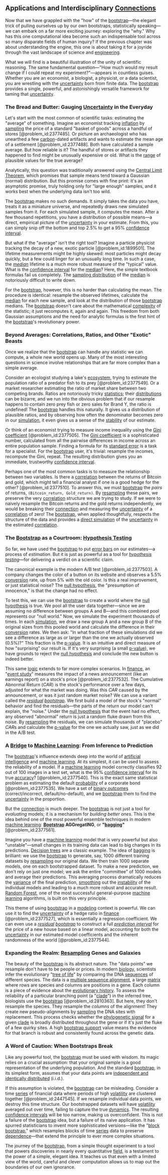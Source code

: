 ## Applications and Interdisciplinary [Connections](@article_id:193345)

Now that we have grappled with the "how" of the [bootstrap](@article_id:164954)—the elegant trick of pulling ourselves up by our own bootstraps, statistically speaking—we can embark on a far more exciting journey: exploring the "why." Why has this one computational idea become such an indispensable tool across so many disparate fields of human inquiry? If the previous chapter was about understanding the engine, this one is about taking it for a joyride through the vast landscape of science and [engineering](@article_id:275179).

What we will find is a beautiful illustration of the unity of scientific reasoning. The same fundamental question—"How much would my result change if I could repeat my experiment?"—appears in countless guises. Whether you are an economist, a biologist, a physicist, or a data scientist, you are wrestling with the [uncertainty](@article_id:275351) born from finite data. The [bootstrap](@article_id:164954) provides a single, powerful, and astonishingly versatile framework for taming that [uncertainty](@article_id:275351).

### The Bread and Butter: Gauging [Uncertainty](@article_id:275351) in the Everyday

Let's start with the most common of scientific tasks: estimating the "average" of something. Imagine an economist tracking [inflation](@article_id:160710) by [sampling](@article_id:266490) the price of a standard "basket of goods" across a handful of stores [@problem_id:2377485]. Or picture an archaeologist who has unearthed a few [carbon](@article_id:149718)-dated artifacts and wants to estimate the mean age of a settlement [@problem_id:2377488]. Both have calculated a sample average. But how reliable is it? The handful of stores or artifacts they happened to find might be unusually expensive or old. What is the [range](@article_id:154892) of plausible values for the true average?

Analytically, this question was traditionally answered using the [Central Limit Theorem](@article_id:142614), which promises that sample means tend toward a Gaussian (normal) distribution. But this promise comes with fine print: it's an asymptotic promise, truly holding only for "large enough" samples, and it works best when the underlying data isn't too wild.

The [bootstrap](@article_id:164954) makes no such demands. It simply takes the data you have, treats it as a miniature universe, and repeatedly draws new simulated samples from it. For each simulated sample, it computes the mean. After a few thousand repetitions, you have a distribution of possible means—a direct, empirical picture of the [uncertainty](@article_id:275351) in your estimate. From this, you can simply snip off the bottom and top 2.5% to get a 95% [confidence interval](@article_id:137700).

But what if the "average" isn't the right tool? Imagine a particle physicist tracking the decay of a new, exotic particle [@problem_id:1899501]. The lifetime measurements might be highly skewed: most particles might decay quickly, but a few could linger for an unusually long time. In such a case, the *[median](@article_id:264383)* lifetime is a much more robust measure of the "typical" value. What is the [confidence interval](@article_id:137700) for the [median](@article_id:264383)? Here, the simple textbook formulas fail us completely. The [sampling distribution](@article_id:275953) of the [median](@article_id:264383) is notoriously difficult to write down.

For the [bootstrap](@article_id:164954), however, this is no harder than calculating the mean. The procedure is identical: resample the observed lifetimes, calculate the [median](@article_id:264383) for each new sample, and look at the distribution of those [bootstrap](@article_id:164954) medians. The [bootstrap](@article_id:164954) doesn't care about the mathematical [complexity](@article_id:265609) of the statistic; it just recomputes it, again and again. This freedom from both Gaussian assumptions and the need for analytic formulas is the first hint of the [bootstrap](@article_id:164954)'s revolutionary power.

### Beyond Averages: Correlations, Ratios, and Other "Exotic" Beasts

Once we realize that the [bootstrap](@article_id:164954) can handle any statistic we can compute, a whole new world opens up. Many of the most interesting questions in science involve relationships that are far more complex than a simple average.

Consider an ecologist studying a lake's [ecosystem](@article_id:135973), trying to estimate the population ratio of a predator fish to its prey [@problem_id:2377549]. Or a market researcher estimating the ratio of market share between two competing brands. Ratios are notoriously tricky [statistics](@article_id:260282); their [distributions](@article_id:177476) can be bizarre, and we run into the obvious problem that if our resample happens to contain zero prey fish or zero sales for Brand Y, the ratio is undefined! The [bootstrap](@article_id:164954) handles this naturally. It gives us a distribution of plausible ratios, and by observing how often the denominator becomes zero in our [simulation](@article_id:140361), it even gives us a sense of the [stability](@article_id:142499) of our estimate.

Or think of an economist trying to measure income inequality using the [Gini coefficient](@article_id:143105) [@problem_id:2377505]. The [Gini coefficient](@article_id:143105) is a sophisticated number, calculated from all the pairwise differences in income across an entire population sample. Finding a formula for its [standard error](@article_id:139631) is a task for a specialist. For the [bootstrap](@article_id:164954) user, it's trivial: resample the incomes, recompute the Gini, repeat. The resulting distribution gives you an immediate, trustworthy [confidence interval](@article_id:137700).

Perhaps one of the most common tasks is to measure the relationship between two variables. Is there a [correlation](@article_id:265479) between the returns of Bitcoin and gold, which might tell a financial analyst if one is a good hedge for the other? [@problem_id:2377510]. To answer this, we must [bootstrap](@article_id:164954) the *pairs* of returns, `(Bitcoin_return, Gold_return)`. By [resampling](@article_id:142089) these pairs, we preserve the very [correlation](@article_id:265479) structure we are trying to study. If we were to naively resample the Bitcoin returns and the gold returns independently, we would be breaking their [connection](@article_id:157984) and measuring the [uncertainty](@article_id:275351) of a [correlation](@article_id:265479) of zero! The [bootstrap](@article_id:164954), when applied thoughtfully, respects the structure of the data and provides a [direct simulation](@article_id:266191) of the [uncertainty](@article_id:275351) in the estimated [correlation](@article_id:265479).

### The [Bootstrap](@article_id:164954) as a Courtroom: [Hypothesis Testing](@article_id:142062)

So far, we have used the [bootstrap](@article_id:164954) to put [error bars](@article_id:268116) on our estimates—a process of *estimation*. But it is just as powerful as a tool for *[hypothesis testing](@article_id:142062)*—for delivering a verdict on a scientific claim.

The canonical example is the modern A/B test [@problem_id:2377503]. A company changes the color of a button on its website and observes a 5.5% [conversion](@article_id:196486) rate, up from 5% with the old color. Is this a real improvement, or just statistical noise? The [null hypothesis](@article_id:264947), the "presumption of innocence," is that the change had no effect.

To test this, we can use the [bootstrap](@article_id:164954) to create a world where the [null hypothesis](@article_id:264947) is true. We pool all the user data together—since we are assuming no difference between groups A and B—and this combined pool represents our "null world." Now, we simulate the experiment thousands of times. In each [simulation](@article_id:140361), we draw a new group A and a new group B of the original sizes from this pooled world and calculate the difference in their [conversion](@article_id:196486) rates. We then ask: "In what fraction of these simulations did we see a difference as large as or larger than the one we actually observed (0.5%)?" This fraction is the [p-value](@article_id:136004). It is an intuitive and direct measure of how "surprising" our result is. If it's very surprising (a small [p-value](@article_id:136004)), we have grounds to reject the [null hypothesis](@article_id:264947) and conclude the new button is indeed better.

This same [logic](@article_id:266330) extends to far more complex scenarios. In [finance](@article_id:144433), an "[event study](@article_id:137184)" measures the impact of a news announcement (like an earnings report) on a stock's price [@problem_id:2377532]. The Cumulative Abnormal Return ($CAR$) is the stock's performance over a few days, adjusted for what the market was doing. Was this $CAR$ caused by the announcement, or was it just random market noise? We can use a variant called the *[residual](@article_id:202749) [bootstrap](@article_id:164954)*. We first build a model of the stock's "normal" behavior and find the residuals—the parts of the return our model can't explain, the "noise." Under the [null hypothesis](@article_id:264947) that the event had no effect, any observed "abnormal" return is just a random fluke drawn from this noise. By [resampling](@article_id:142089) the residuals, we can simulate thousands of "placebo" $CAR$s and calculate the [p-value](@article_id:136004) for the one we actually saw, just as we did in the A/B test.

### A [Bridge](@article_id:264840) to [Machine Learning](@article_id:139279): From Inference to Prediction

The [bootstrap](@article_id:164954)'s influence extends deep into the world of [artificial intelligence](@article_id:267458) and [machine learning](@article_id:139279). At its simplest, it can be used to assess the reliability of a model. If a [machine learning](@article_id:139279) model correctly classifies 92 out of 100 images in a test set, what is the 95% [confidence interval](@article_id:137700) for its true [accuracy](@article_id:170398)? [@problem_id:2377540]. This is the exact same statistical problem as estimating the default [probability](@article_id:263106) of a corporate bond [@problem_id:2377535]. We have a set of [binary outcomes](@article_id:173142) (correct/incorrect, default/no-default), and we [bootstrap](@article_id:164954) them to find the [uncertainty](@article_id:275351) in the proportion.

But the [connection](@article_id:157984) is much deeper. The [bootstrap](@article_id:164954) is not just a tool for *evaluating* models; it is a mechanism for *building better ones*. This is the idea behind one of the most powerful ensemble techniques in modern [machine learning](@article_id:139279): **[Bootstrap](@article_id:164954) AGGregatING**, or **"[bagging](@article_id:145360)"** [@problem_id:2377561].

Imagine you have a [machine learning](@article_id:139279) model that is very powerful but also "unstable"—small changes in its training data can lead to big changes in its predictions. [Decision trees](@article_id:138754) are a classic example. The idea of [bagging](@article_id:145360) is brilliant: we use the [bootstrap](@article_id:164954) to generate, say, 1000 different training datasets by [resampling](@article_id:142089) our original data. We then train 1000 separate models, one on each bootstrapped dataset. To make a new prediction, we don't rely on just one model; we ask the entire "committee" of 1000 models and average their predictions. This averaging process dramatically reduces the [variance](@article_id:148683) of the final prediction, [smoothing](@article_id:167179) out the [instability](@article_id:175857) of the individual models and leading to a much more robust and accurate result. [Random Forest](@article_id:265705), one of the most successful general-purpose [machine learning](@article_id:139279) algorithms, is built on this very principle.

This theme of using [bootstrap](@article_id:164954) in a [modeling](@article_id:268079) context is powerful. We can use it to find the [uncertainty](@article_id:275351) of a hedge ratio in [finance](@article_id:144433) [@problem_id:2377527], which is essentially a regression coefficient. We can even use a *[residual](@article_id:202749) [bootstrap](@article_id:164954)* to construct a full *[prediction interval](@article_id:166422)* for the price of a new house based on a linear model, accounting for both the [uncertainty](@article_id:275351) in our estimated model coefficients and the inherent randomness of the world [@problem_id:2377544].

### Expanding the Realm: [Resampling](@article_id:142089) Genes and Galaxies

The beauty of the [bootstrap](@article_id:164954) is its abstract nature. The "data points" we resample don't have to be people or prices. In modern [biology](@article_id:276078), scientists infer the evolutionary "[tree of life](@article_id:139199)" by comparing the DNA [sequences](@article_id:270777) of different species. The data is a [multiple sequence alignment](@article_id:175812), a large [matrix](@article_id:202118) where rows are species and columns are positions in a gene. Each column is a piece of evidence about the [evolutionary history](@article_id:270024). To assess the reliability of a particular branching point (a "[clade](@article_id:171191)") in the inferred tree, biologists use the [bootstrap](@article_id:164954) [@problem_id:2810363]. But here, they don't resample the species. They resample the *columns* of the alignment! They create new pseudo-alignments by [sampling](@article_id:266490) the DNA sites with replacement. This process checks whether the [phylogenetic signal](@article_id:264621) for a given [clade](@article_id:171191) is broadly distributed throughout the gene or if it's just the fluke of a few quirky sites. A high [bootstrap support](@article_id:163506) value means the evidence for that branch is robust and consistently found across the genetic data.

### A Word of Caution: When Bootstraps Break

Like any powerful tool, the [bootstrap](@article_id:164954) must be used with wisdom. Its magic relies on a crucial assumption: that your original sample is a good representation of the underlying population. And the standard [bootstrap](@article_id:164954), in its simplest form, assumes that your data points are [independent and identically distributed](@article_id:168573) (i.i.d.).

If this assumption is violated, the [bootstrap](@article_id:164954) can be misleading. Consider a time [series](@article_id:260342) of financial data where periods of high [volatility](@article_id:266358) are clustered together [@problem_id:2447545]. If we resample individual data points, we destroy this time structure. Our bootstrapped datasets will have [volatility](@article_id:266358) averaged out over time, failing to capture the true [dynamics](@article_id:163910). The resulting [confidence intervals](@article_id:141803) will be too narrow, making us overconfident. This is not a failure of the [bootstrap](@article_id:164954) idea, but a failure of its naive application. It has spurred statisticians to invent more sophisticated versions—like the "[block bootstrap](@article_id:135840)," which resamples blocks of time [series](@article_id:260342) data to preserve [dependence](@article_id:266459)—that extend the principle to ever more complex situations.

The journey of the [bootstrap](@article_id:164954), from a simple thought experiment to a tool that powers discoveries in nearly every quantitative [field](@article_id:151652), is a testament to the power of a simple, elegant idea. It teaches us that even with a limited view of the world, careful and clever computation allows us to map out the boundaries of our own ignorance.